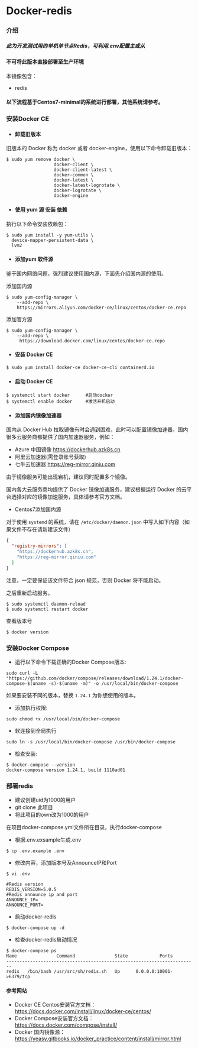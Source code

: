 # Docker-redis

### 介绍
##### 此为开发测试用的单机单节点Redis，可利用.env配置主或从

#### 不可将此版本直接部署至生产环境

本镜像包含：
* redis

#### 以下流程基于Centos7-minimal的系统进行部署，其他系统请参考。

### 安装Docker CE

*  #### 卸载旧版本

旧版本的 Docker 称为 docker 或者 docker-engine，使用以下命令卸载旧版本：

```shell script
$ sudo yum remove docker \
                  docker-client \
                  docker-client-latest \
                  docker-common \
                  docker-latest \
                  docker-latest-logrotate \
                  docker-logrotate \
                  docker-engine
```

* #### 使用 yum 源 安装 依赖

执行以下命令安装依赖包：

```shell script
$ sudo yum install -y yum-utils \
  device-mapper-persistent-data \
  lvm2
```

* #### 添加yum 软件源

鉴于国内网络问题，强烈建议使用国内源，下面先介绍国内源的使用。

添加国内源

```shell script
$ sudo yum-config-manager \
    --add-repo \
    https://mirrors.aliyun.com/docker-ce/linux/centos/docker-ce.repo
```
    
添加官方源

```shell script
$ sudo yum-config-manager \
    --add-repo \
     https://download.docker.com/linux/centos/docker-ce.repo 
```

* #### 安装 Docker CE

```shell script
$ sudo yum install docker-ce docker-ce-cli containerd.io
```

* #### 启动 Docker CE

```shell script
$ systemctl start docker      #启动docker
$ systemctl enable docker     #激活开机启动
```
* #### 添加国内镜像加速器

国内从 Docker Hub 拉取镜像有时会遇到困难，此时可以配置镜像加速器。国内很多云服务商都提供了国内加速器服务，例如：

+ Azure 中国镜像 https://dockerhub.azk8s.cn
+ 阿里云加速器(需登录账号获取)
+ 七牛云加速器 https://reg-mirror.qiniu.com

由于镜像服务可能出现宕机，建议同时配置多个镜像。

国内各大云服务商均提供了 Docker 镜像加速服务，建议根据运行 Docker 的云平台选择对应的镜像加速服务，具体请参考官方文档。

* Centos7添加国内源

对于使用 `systemd` 的系统，请在 `/etc/docker/daemon.json` 中写入如下内容（如果文件不存在请新建该文件）

```json
{
  "registry-mirrors": [
    "https://dockerhub.azk8s.cn",
    "https://reg-mirror.qiniu.com"
  ]
}
```

注意，一定要保证该文件符合 json 规范，否则 Docker 将不能启动。

之后重新启动服务。

```shell script
$ sudo systemctl daemon-reload
$ sudo systemctl restart docker
```
查看版本号

```shell script
$ docker version
```

### 安装Docker Compose

* 运行以下命令下载正确的Docker Compose版本:

```shell script
sudo curl -L "https://github.com/docker/compose/releases/download/1.24.1/docker-compose-$(uname -s)-$(uname -m)" -o /usr/local/bin/docker-compose
```

如果要安装不同的版本，替换 `1.24.1` 为你想使用的版本。

* 添加执行权限:

```shell script
sudo chmod +x /usr/local/bin/docker-compose
```

* 软连接到全局执行
```shell script
sudo ln -s /usr/local/bin/docker-compose /usr/bin/docker-compose
```

* 检查安装:

```shell script
$ docker-compose --version
docker-compose version 1.24.1, build 1110ad01
```
### 部署redis
* 建议创建uid为1000的用户
* git clone 此项目
* 将此项目的own改为1000的用户

在项目docker-compose.yml文件所在目录，执行docker-compose
* 根据.env.exsample生成.env
```shell script
$ cp .env.example .env
```

* 修改内容，添加版本号及AnnounceIP和Port
```shell script
$ vi .env
```

```shell script
#Redis version
REDIS_VERSION=5.0.5
#Redis announce ip and port
ANNOUNCE_IP=
ANNOUNCE_PORT=                                  
```

* 启动docker-redis
```shell script
$ docker-compose up -d
```

* 检查docker-redis启动情况
```shell script
$ docker-compose ps
Name               Command               State            Ports         
------------------------------------------------------------------------
redis   /bin/bash /usr/src/sh/redis.sh   Up      0.0.0.0:10001->6379/tcp
```

#### 参考网站
* Docker CE Centos安装官方文档： https://docs.docker.com/install/linux/docker-ce/centos/
* Docker Compose安装官方文档： https://docs.docker.com/compose/install/
* Docker 国内镜像源： https://yeasy.gitbooks.io/docker_practice/content/install/mirror.html 